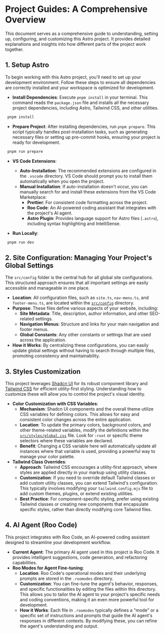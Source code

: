 # Project Guides: A Comprehensive Overview

This document serves as a comprehensive guide to understanding, setting up, configuring, and customizing this Astro project. It provides detailed explanations and insights into how different parts of the project work together.

## 1. Setup Astro

To begin working with this Astro project, you'll need to set up your development environment. Follow these steps to ensure all dependencies are correctly installed and your workspace is optimized for development.

- **Install Dependencies**: Execute `pnpm install` in your terminal. This command reads the `package.json` file and installs all the necessary project dependencies, including Astro, Tailwind CSS, and other utilities.

```sh
 pnpm install
```

- **Prepare Project**: After installing dependencies, run `pnpm prepare`. This script typically handles post-installation tasks, such as generating necessary files or setting up pre-commit hooks, ensuring your project is ready for development.

```sh
 pnpm run prepare
```

- **VS Code Extensions**:
  - **Auto-Installation**: The recommended extensions are configured in the `.vscode` directory. VS Code should prompt you to install them automatically when you open the project.
  - **Manual Installation**: If auto-installation doesn't occur, you can manually search for and install these extensions from the VS Code Marketplace:
    - **Prettier**: For consistent code formatting across the project.
    - **Roo Code**: An AI-powered coding assistant that integrates with the project's AI agent.
    - **Astro Plugin**: Provides language support for Astro files (`.astro`), including syntax highlighting and IntelliSense.

- **Run Locally**:

```sh
 pnpm run dev
```

## 2. Site Configuration: Managing Your Project's Global Settings

The `src/config` folder is the central hub for all global site configurations. This structured approach ensures that all important settings are easily accessible and manageable in one place.

- **Location**: All configuration files, such as `site.ts`, `nav-menu.ts`, and `footer-menu.ts`, are located within the [`src/config`](src/config) directory.
- **Purpose**: These files define various aspects of your website, including:
  - **Site Metadata**: Title, description, author information, and other SEO-related settings.
  - **Navigation Menus**: Structure and links for your main navigation and footer menus.
  - **Global Constants**: Any other constants or settings that are used across the application.
- **How it Works**: By centralizing these configurations, you can easily update global settings without having to search through multiple files, promoting consistency and maintainability.

## 3. Styles Customization

This project leverages [Shadcn UI](https://ui.shadcn.com/) for its robust component library and [Tailwind CSS](https://tailwindcss.com/) for efficient utility-first styling. Understanding how to customize these will allow you to control the project's visual identity.

- **Color Customization with CSS Variables**:
  - **Mechanism**: Shadcn UI components and the overall theme utilize CSS variables for defining colors. This allows for easy and consistent color changes across the entire application.
  - **Location**: To update the primary colors, background colors, and other theme-related variables, modify the definitions within the [`src/styles/global.css`](src/styles/global.css) file. Look for `:root` or specific theme selectors where these variables are declared.
  - **Benefit**: Changing a CSS variable here will automatically update all instances where that variable is used, providing a powerful way to manage your color palette.
- **Tailwind Class Overrides**:
  - **Approach**: Tailwind CSS encourages a utility-first approach, where styles are applied directly in your markup using utility classes.
  - **Customization**: If you need to override default Tailwind classes or add custom utility classes, you can extend Tailwind's configuration. This typically involves modifying your `tailwind.config.mjs` file to add custom themes, plugins, or extend existing utilities.
  - **Best Practice**: For component-specific styling, prefer using existing Tailwind classes or creating new components that encapsulate specific styles, rather than directly modifying core Tailwind files.

## 4. AI Agent (Roo Code)

This project integrates with Roo Code, an AI-powered coding assistant designed to streamline your development workflow.

- **Current Agent**: The primary AI agent used in this project is Roo Code. It provides intelligent suggestions, code generation, and refactoring capabilities.
- **Roo Modes for Agent Fine-tuning**:
  - **Location**: Roo Code's operational modes and their underlying prompts are stored in the `.roomodes` directory.
  - **Customization**: You can fine-tune the agent's behavior, responses, and specific functionalities by editing the files within this directory. This allows you to tailor the AI agent to your project's specific needs and coding conventions, making it an even more powerful tool for development.
  - **How it Works**: Each file in `.roomodes` typically defines a "mode" or a specific set of instructions and prompts that guide the AI agent's responses in different contexts. By modifying these, you can refine the agent's understanding and output.
